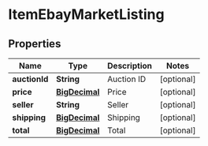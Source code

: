 
# ItemEbayMarketListing

## Properties
Name | Type | Description | Notes
------------ | ------------- | ------------- | -------------
**auctionId** | **String** | Auction ID |  [optional]
**price** | [**BigDecimal**](BigDecimal.md) | Price |  [optional]
**seller** | **String** | Seller |  [optional]
**shipping** | [**BigDecimal**](BigDecimal.md) | Shipping |  [optional]
**total** | [**BigDecimal**](BigDecimal.md) | Total |  [optional]



